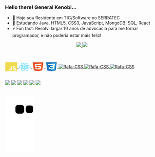 ### Hello there! General Kenobi...

- 🔭 Hoje sou Residente em TIC/Software no SERRATEC
- 🌱 Estudando Java, HTML5, CSS3, JavaScript, MongoDB, SQL, React
- ⚡ Fun fact: Resolvi largar 10 anos de advocacia para me tornar programador, e não poderia estar mais feliz!

<div align="center">
  <a href="https://github.com/Patrick-Jabba">
  <img height="180em" src="https://github-readme-stats.vercel.app/api?username=patrick-jabba&show_icons=true&theme=dracula&include_all_commits=true&count_private=true"/>
  <img height="180em" src="https://github-readme-stats.vercel.app/api/top-langs/?username=patrick-jabba&layout=compact&langs_count=7&theme=dracula"/>

</div>
  
##
  
<div style="display: inline_block"><br>
<img align="center" alt="Rafa-Js" height="30" width="40" src="https://raw.githubusercontent.com/devicons/devicon/master/icons/javascript/javascript-plain.svg">
<img align="center" alt="Rafa-React" height="30" width="40" src="https://raw.githubusercontent.com/devicons/devicon/master/icons/react/react-original.svg">
<img align="center" alt="Rafa-HTML" height="30" width="40" src="https://raw.githubusercontent.com/devicons/devicon/master/icons/html5/html5-original.svg">
<img align="center" alt="Rafa-CSS" height="30" width="40" src="https://raw.githubusercontent.com/devicons/devicon/master/icons/css3/css3-original.svg">
<img align="center" alt="Rafa-CSS" height="50" width="40" src="https://cdn.jsdelivr.net/gh/devicons/devicon/icons/java/java-original-wordmark.svg"/>
<img align="center" alt="Rafa-CSS" height="50" width="40" src="https://cdn.jsdelivr.net/gh/devicons/devicon/icons/mongodb/mongodb-original-wordmark.svg" />
<img align="center" alt="Rafa-CSS" height="50" width="40" src="https://cdn.jsdelivr.net/gh/devicons/devicon/icons/postgresql/postgresql-original-wordmark.svg" />

##

<div> 
<a href="https://dev.to/patrickjabba" target="_blank"><img src="https://img.shields.io/badge/dev.to-0A0A0A?style=for-the-badge&logo=dev.to&logoColor=white" target="_blank"></a>
<a href="https://www.linkedin.com/in/patrick-monteiro-1316369b/" target="_blank"><img src="https://img.shields.io/badge/-LinkedIn-%230077B5?style=for-the-badge&logo=linkedin&logoColor=white" target="_blank"></a>
<a href = "mailto:monteiromonterio@gmail.com"><img src="https://img.shields.io/badge/Gmail-D14836?style=for-the-badge&logo=gmail&logoColor=white" target="_blank"></a>
<a href="https://open.spotify.com/user/12167587969?si=86f1e8b83fa74a60" target="_blank"><img src="https://img.shields.io/badge/Spotify-1ED760?&style=for-the-badge&logo=spotify&logoColor=white" target="_blank"></a>
<a href="https://www.instagram.com/tricks_n_meeples/" target="_blank"><img src="https://img.shields.io/badge/-Instagram-%23E4405F?style=for-the-badge&logo=instagram&logoColor=white" target="_blank"></a>
<a href="https://twitter.com/SharpzinU" target="_blank"><img src="https://img.shields.io/badge/Twitter-1DA1F2?style=for-the-badge&logo=twitter&logoColor=white" target="_blank"></a>

##

![Snake animation](https://github.com/patrick-jabba/patrick-jabba/blob/output/github-contribution-grid-snake.svg)
  
</div>
